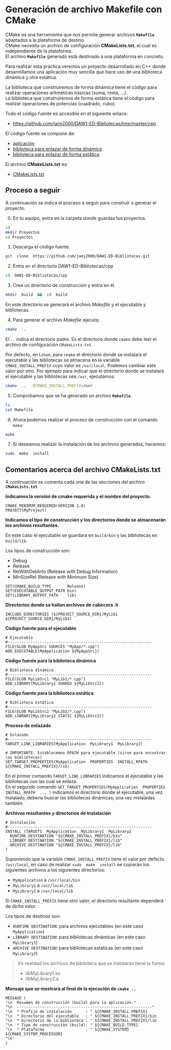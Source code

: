# Generación de archivo Makefile con CMake

CMake es una herramienta que nos permite generar archivos __`Makefile`__ adaptados a la plataforma de destino.  
CMake necesita un archivo de configuración __CMakeLists.txt__, el cual es independiente de la plataforma.  
El archivo __`Makefile`__ generado está destinado a una plataforma en concreto.

Para realizar esta práctica veremos un proyecto desarrollado en C++ donde desarrollamos una aplicación muy sencilla 
que hace uso de una biblioteca dinámica y otra estática.

La biblioteca que construiremos de forma dinámica tiene el código para realizar operaciones aritméticas básicas (suma, resta, ...).  
La biblioteca que construiremos de forma estática tiene el código para realizar operaciones de potencias (cuadrado, cubo).

Todo el código fuente es accesible en el siguiente enlace:

- https://github.com/jamj2000/DAW1-ED-Bibliotecas/tree/master/cpp

El código fuente se compone de:
- [aplicación](cpp/MyApp/main.cpp)
- [biblioteca para enlazar de forma dinámica](cpp/MyLib1/aritmetica.cpp)
- [biblioteca para enlazar de forma estática](cpp/MyLib2/potencias.cpp)

El archivo __CMakeLists.txt__ es:
- [CMakeLists.txt](cpp/CMakeLists.txt)


## Proceso a seguir

A continuación se indica el proceso a seguir para construir o generar el proyecto. 

0. En tu equipo, entra en la carpeta donde guardas tus proyectos.

```bash
cd
mkdir Proyectos  
cd Proyectos
```

1. Descarga el código fuente.

```bash
git  clone  https://github.com/jamj2000/DAW1-ED-Bibliotecas.git
```

2. Entra en el directorio DAW1-ED-Bibliotecas/cpp

```bash
cd  DAW1-ED-Bibliotecas/cpp
```

3. Crea un directorio de construcción y entra en él.

```bash
mkdir  build  &&  cd  build
```

En este directorio se generará el archivo _Makefile_ y el ejecutable y bibliotecas.


4. Para generar el archivo _Makefile_ ejecuta:

```bash
cmake  ..
```

El `..` indica el directorio padre. Es el directorio donde `cmake` debe leer el archivo de configuración `CMakeLists.txt`.

Por defecto, en Linux, para `cmake` el directorio donde se instalará el ejecutable y las bibliotecas se almacena en la variable `CMAKE_INSTALL_PREFIX` cuyo valor es `/usr/local`. Podemos cambiar este valor por otro. Por ejemplo para indicar que el directorio donde se instalará el ejecutable y las bibliotecas sea `/usr`, ejecutamos: 

```bash
cmake  ..  -DCMAKE_INSTALL_PREFIX=/usr
```

5. Comprobamos que se ha generado un archivo __`Makefile`__.

```bash
ls 
cat Makefile
```

6. Ahora podemos realizar el proceso de construcción con el comando `make`:

```bash
make
```

7. Si deseamos realizar la instalación de los archivos generados, hacemos:

```bash
sudo  make  install
```


## Comentarios acerca del archivo CMakeLists.txt

A continuación se comenta cada una de las secciones del archivo __`CMakeLists.txt`__

__Indicamos la versión de cmake requerida y el nombre del proyecto.__
```
CMAKE_MINIMUM_REQUIRED(VERSION 2.8)
PROJECT(MyProject)
```

__Indicamos el tipo de construcción y los directorios donde se almacenarán los archivos resultantes.__  

En este caso el ejecutable se guardará en `build/bin` y las bibliotecas en `build/lib`.  

Los tipos de construcción son:
- Debug 
- Release
- RelWithDebInfo (Release with Debug Information) 
- MinSizeRel     (Release with Minimum Size)

```
SET(CMAKE_BUILD_TYPE       Release)
SET(EXECUTABLE_OUTPUT_PATH bin)
SET(LIBRARY_OUTPUT_PATH    lib)
```

__Directorios donde se hallan archivos de cabecera .h__
```
INCLUDE_DIRECTORIES (${PROJECT_SOURCE_DIR}/MyLib1  ${PROJECT_SOURCE_DIR}/MyLib2)
```

__Código fuente para el ejecutable__
```
# Ejecutable
#---------------------------------------------------------------
FILE(GLOB MyAppSrc SOURCES "MyApp/*.cpp")
ADD_EXECUTABLE(MyApplication ${MyAppSrc})
```

__Código fuente para la biblioteca dinámica__
```
# Biblioteca dinámica
#---------------------------------------------------------------
FILE(GLOB MyLibSrc1 "MyLib1/*.cpp")
ADD_LIBRARY(MyLibrary1 SHARED ${MyLibSrc1})
```

__Código fuente para la biblioteca estática__
```
# Biblioteca estática
#---------------------------------------------------------------
FILE(GLOB MyLibSrc2 "MyLib2/*.cpp")
ADD_LIBRARY(MyLibrary2 STATIC ${MyLibSrc2})
```

__Proceso de enlazado__
```
# Enlazado
#---------------------------------------------------------------
TARGET_LINK_LIBRARIES(MyApplication  MyLibrary1  MyLibrary2)

# IMPORTANTE: Establecemos RPATH para ejecutable (sirve para encontrar las bibliotecas)
SET_TARGET_PROPERTIES(MyApplication  PROPERTIES  INSTALL_RPATH ${CMAKE_INSTALL_PREFIX}/lib)
```

En el primer comando `TARGET_LINK_LIBRARIES` indicamos el ejecutable y las bibliotecas con las cual se enlaza.  
En el segundo comando `SET_TARGET_PROPERTIES(MyApplication  PROPERTIES  INSTALL_RPATH  ... )` indicamos el directorio
donde el ejecutable, una vez instalado, debería buscar las bibliotecas dinámicas, una vez instaladas también.


__Archivos resultantes y directorios de instalación__
```
# Instalación
#---------------------------------------------------------------
INSTALL (TARGETS  MyApplication  MyLibrary1  MyLibrary2
  RUNTIME DESTINATION "${CMAKE_INSTALL_PREFIX}/bin"
  LIBRARY DESTINATION "${CMAKE_INSTALL_PREFIX}/lib"
  ARCHIVE DESTINATION "${CMAKE_INSTALL_PREFIX}/lib"
)
``` 
Suponiendo que la variable `CMAKE_INSTALL_PREFIX` tiene el valor por defecto `/usr/local`, en caso de realizar `sudo  make  install` se copiarán los siguientes archivos a los siguientes directorios:

- `MyApplication` a `/usr/local/bin` 
- `MyLibrary1` a `/usr/local/lib`
- `MyLibrary2` a `/usr/local/lib`

Si `CMAKE_INSTALL_PREFIX` tiene otro valor, el directorio resultante dependerá de dicho valor.

Los tipos de destinos son:

- `RUNTIME DESTINATION`: para archivos ejecutables  (en este caso `MyApplication`)
- `LIBRARY DESTINATION`: para bibliotecas dinámicas (en este caso `MyLibrary1`)
- `ARCHIVE DESTINATION`: para bibliotecas estáticas (en este caso `MyLibrary2`)

>En realidad los archivos de biblioteca que se instalarán tiene la forma:
>- libMyLibrary1.so
>- libMyLibrary2.a


__Mensaje que se mostrará al final de la ejecución de `cmake ..`__
```
MESSAGE (
"\n  Resumen de construcción (build) para la aplicación."
"\n  -----------------------------------------------------------"
"\n  * Prefijo de instalación      : " ${CMAKE_INSTALL_PREFIX}
"\n  * Directorio del ejecutable   : " ${CMAKE_INSTALL_PREFIX}/bin
"\n  * Directorio de la biblioteca : " ${CMAKE_INSTALL_PREFIX}/lib
"\n  * Tipo de construcción (build): " ${CMAKE_BUILD_TYPE}
"\n  * Plataforma                  : " ${CMAKE_SYSTEM} ${CMAKE_SYSTEM_PROCESSOR}
"\n"
)
```
